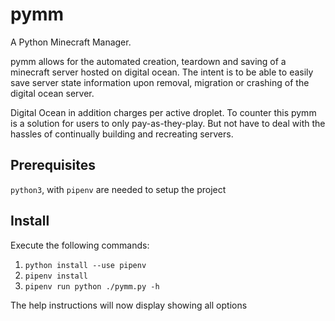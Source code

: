 # pymm
A Python Minecraft Manager.

pymm allows for the automated creation, teardown and saving of a minecraft server
hosted on digital ocean. The intent is to be able to easily save server state
information upon removal, migration or crashing of the digital ocean server.

Digital Ocean in addition charges per active droplet. To counter this pymm 
is a solution for users to only pay-as-they-play. But not have to deal with
the hassles of continually building and recreating servers.

## Prerequisites
`python3`, with `pipenv` are needed to setup the project

## Install
Execute the following commands:
1. `python install --use pipenv`
2. `pipenv install`
3. `pipenv run python ./pymm.py -h`

The help instructions will now display showing all options
